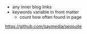   - any inner blog links
  - keywords variable in front matter
    - count how often found in page


https://github.com/saymedia/seosuite